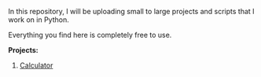 In this repository, I will be uploading small to large projects and scripts that I work on in Python.

Everything you find here is completely free to use.

**Projects:**

1. [Calculator](https://github.com/dgcosenza/Python/tree/main/Calculator)
